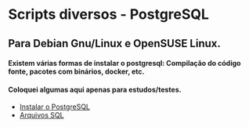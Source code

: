 # Scripts diversos -  PostgreSQL

## Para Debian Gnu/Linux e OpenSUSE Linux.

#### Existem várias formas de instalar o postgresql: Compilação do código fonte, pacotes com binários, docker, etc.

#### Coloquei algumas aqui apenas para estudos/testes.


* [Instalar o PostgreSQL](https://github.com/ricardocassiano04/postgresql-scripts-linux/tree/main/instal)
* [Arquivos SQL](https://github.com/ricardocassiano04/postgresql-scripts-linux/tree/main/sql)

